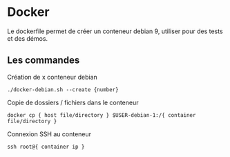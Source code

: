 # Docker

Le dockerfile permet de créer un conteneur debian 9, utiliser pour des tests et des démos.

## Les commandes

Création de x conteneur debian

```
./docker-debian.sh --create {number}
```

Copie de dossiers / fichiers dans le conteneur 

```
docker cp { host file/directory } $USER-debian-1:/{ container file/directory }
```

Connexion SSH au conteneur

```
ssh root@{ container ip }
```